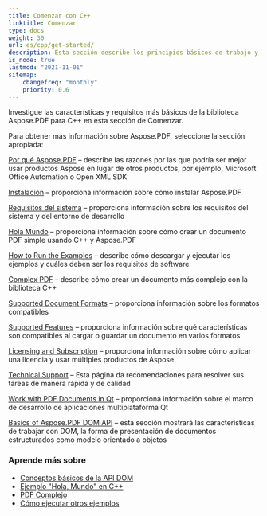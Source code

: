 ```yaml
---
title: Comenzar con C++
linktitle: Comenzar
type: docs
weight: 30
url: es/cpp/get-started/
description: Esta sección describe los principios básicos de trabajo y uso de la API DOM. También demuestra ejemplos simples y complejos para crear un documento PDF usando C++.
is_node: true
lastmod: "2021-11-01"
sitemap:
    changefreq: "monthly"
    priority: 0.6
---
```


Investigue las características y requisitos más básicos de la biblioteca Aspose.PDF para C++ en esta sección de Comenzar.

Para obtener más información sobre Aspose.PDF, seleccione la sección apropiada:

[Por qué Aspose.PDF](/pdf/cpp/why-aspose-pdf/) – describe las razones por las que podría ser mejor usar productos Aspose en lugar de otros productos, por ejemplo, Microsoft Office Automation o Open XML SDK

[Instalación](/pdf/cpp/installation/) – proporciona información sobre cómo instalar Aspose.PDF

[Requisitos del sistema](/pdf/cpp/system-requirements/) – proporciona información sobre los requisitos del sistema y del entorno de desarrollo

[Hola Mundo](/pdf/cpp/hello-world-example/) – proporciona información sobre cómo crear un documento PDF simple usando C++ y Aspose.PDF

[How to Run the Examples](/pdf/cpp/how-to-run-other-examples/) – describe cómo descargar y ejecutar los ejemplos y cuáles deben ser los requisitos de software

[Complex PDF](/pdf/cpp/complex-pdf-example/) – describe cómo crear un documento más complejo con la biblioteca C++

[Supported Document Formats](/pdf/cpp/supported-file-formats/) – proporciona información sobre los formatos compatibles

[Supported Features](/pdf/cpp/key-features/) – proporciona información sobre qué características son compatibles al cargar o guardar un documento en varios formatos

[Licensing and Subscription](/pdf/cpp/licensing/) – proporciona información sobre cómo aplicar una licencia y usar múltiples productos de Aspose

[Technical Support](/pdf/cpp/technical-support/) – Esta página da recomendaciones para resolver sus tareas de manera rápida y de calidad

[Work with PDF Documents in Qt](/pdf/cpp/work-with-pdf-documents-in-qt/) – proporciona información sobre el marco de desarrollo de aplicaciones multiplataforma Qt

[Basics of Aspose.PDF DOM API](/pdf/cpp/basics-of-dom-api/) – esta sección mostrará las características de trabajar con DOM, la forma de presentación de documentos estructurados como modelo orientado a objetos
### Aprende más sobre

- [Conceptos básicos de la API DOM](/pdf/cpp/basics-of-dom-api/)
- [Ejemplo "Hola, Mundo" en C++](/pdf/cpp/hello-world-example/)
- [PDF Complejo](/pdf/cpp/complex-pdf-example/)
- [Cómo ejecutar otros ejemplos](/pdf/cpp/how-to-run-other-examples/)